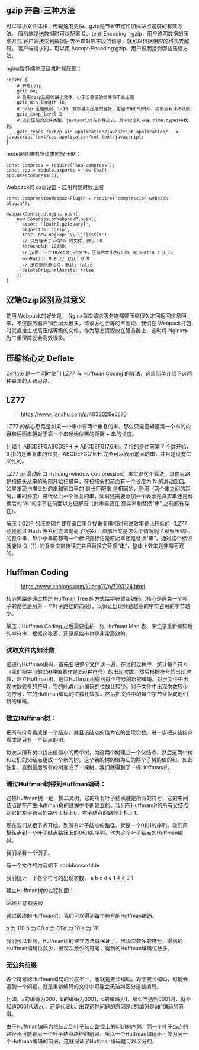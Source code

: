 ## gzip 开启-三种方法
可以减小文件体积，传输速度更快。gzip是节省带宽和加快站点速度的有效方法。
服务端发送数据时可以配置 Content-Encoding：gzip，用户说明数据的压缩方式
客户端接受到数据后去检查对应字段的信息，就可以根据相应的格式去解码。
客户端请求时，可以用 Accept-Encoding:gzip，用户说明接受哪些压缩方法。

nginx服务端响应请求时候压缩：
```tsx
server {
    # 开启gzip
    gzip on;
    # 启用gzip压缩的最小文件，小于设置值的文件将不会压缩
    gzip_min_length 1k;
    # gzip 压缩级别，1-10，数字越大压缩的越好，也越占用CPU时间，后面会有详细说明
    gzip_comp_level 2;
    # 进行压缩的文件类型。javascript有多种形式。其中的值可以在 mime.types中找到。
    gzip_types text/plain application/javascript application/   x-javascript text/css application/xml text/javascript;
}
```

node服务端响应请求时候压缩：

```tsx
const compress = require('koa-compress');
const app = module.exports = new Koa();
app.use(compress());
```

Webpack的 gzip设置 - 应用构建时候压缩
```tsx
const CompressionWebpackPlugin = require('compression-webpack-plugin');

webpackConfig.plugins.push(
    new CompressionWebpackPlugin({
      asset: '[path].gz[query]',
      algorithm: 'gzip',
      test: new RegExp('\\.(js|css)$'),
      // 只处理大于xx字节 的文件，默认：0
      threshold: 10240,
      // 示例：一个1024b大小的文件，压缩后大小为768b，minRatio : 0.75
      minRatio: 0.8 // 默认: 0.8
      // 是否删除源文件，默认: false
      deleteOriginalAssets: false
    })
)

```

## 双端Gzip区别及其意义

使用 Webpack的好处是， Nginx每次请求服务端都要压缩很久才回返回信息回来，不仅服务器开销会增大很多，请求方也会等的不耐烦。我们在 Webpack打包时就直接生成高压缩等级的文件，作为静态资源放在服务器上，这时将 Nginx作为二重保障就会高效很多。

## 压缩核心之 Deflate

Deflate 是一个同时使用 LZ77 与 Huffman Coding 的算法，这里简单介绍下这两种算法的大致思路。


## LZ77
>https://www.jianshu.com/p/4033028e5570

LZ77 的核心思路是如果一个串中有两个重复的串，那么只需要知道第一个串的内容和后面串相对于第一个串起始位置的距离 + 串的长度。

比如： ABCDEFGABCDEFH → ABCDEFG(7,6)H。7 指的是往前第 7 个数开始，6 指的是重复串的长度，ABCDEFG(7,6)H 完全可以表示前面的串，并且是没有二义性的。

LZ77 用 滑动窗口（sliding-window compression）来实现这个算法。具体思路是扫描头从串的头部开始扫描串，在扫描头的前面有一个长度为 N 的滑动窗口。如果发现扫描头处的串和窗口里的 最长匹配串 是相同的，则用（两个串之间的距离，串的长度）来代替后一个重复的串，同时还需要添加一个表示是真实串还是替换后的“串”的字节在前面以方便解压（此串需要在 真实串和替换“串” 之前都有存在）。

解压：GZIP 的压缩因为要在窗口里寻找重复串相对来说效率是比较低的（LZ77 还是通过 Hash 等系列方法提高了很多），那解压又是怎么个情况呢？观察压缩后的整个串，每个小串前都有一个标识要标记是原始串还是替换“串”，通过这个标识就能以 O（1）的复杂度直接读完并且替换完替换“串”，整体上效率是非常可观的。

## Huffman Coding
>https://www.cnblogs.com/kuang17/p/7193124.html

核心思路是通过构造 Huffman Tree 的方式给字符重新编码（核心是避免一个叶子的路径是另外一个叶子路径的前缀），以保证出现频路越高的字符占用的字节越少。

解压：Huffman Coding 之后需要维护一张 Huffman Map 表，来记录重新编码后的字符串，根据这张表，还原原始串也是非常高效的。


### 读取文件内如计数

要进行Huffman编码，首先要把整个文件读一遍，在读的过程中，统计每个符号（我们把字节的256种值看作是256种符号）的出现次数。然后根据符号的出现次数，建立Huffman树，通过Huffman树得到每个符号的新的编码。对于文件中出现次数较多的符号，它的Huffman编码的位数比较少。对于文件中出现次数较少的符号，它的Huffman编码的位数比较多。然后把文件中的每个字节替换成他们新的编码。


### 建立Huffman树：

把所有符号看成是一个结点，并且该结点的值为它的出现次数。进一步把这些结点看成是只有一个结点的树。

每次从所有树中找出值最小的两个树，为这两个树建立一个父结点，然后这两个树和它们的父结点组成一个新的树，这个新的树的值为它的两个子树的值的和。如此往复，直到最后所有的树变成了一棵树。我们就得到了一棵Huffman树。


### 通过Huffman树得到Huffman编码：

这棵Huffman树，是一棵二叉树，它的所有叶子结点就是所有的符号，它的中间结点是在产生Huffman树的过程中不断建立的。我们在Huffman树的所有父结点到它的左子结点的路径上标上0，右子结点的路径上标上1。

现在我们从根节点开始，到所有叶子结点的路径，就是一个0和1的序列。我们用根结点到一个叶子结点路径上的0和1的序列，作为这个叶子结点的Huffman编码。

我们来看一个例子。

有一个文件的内容如下
abbbbccccddde

我们统计一下各个符号的出现次数，
a b c d e
1 4 4 3 1

建立Huffman树的过程如图：

![图片加载失败](./img/哈夫曼树建立.jpg)

通过最终的Huffman树，我们可以得到每个符号的Huffman编码。

a 为 110
b 为 00
c 为 01
d 为 10
e 为 111

我们可以看到，Huffman树的建立方法就保证了，出现次数多的符号，得到的Huffman编码位数少，出现次数少的符号，得到的Huffman编码位数多。

### 无公共前缀

各个符号的Huffman编码的长度不一，也就是变长编码。对于变长编码，可能会遇到一个问题，就是重新编码的文件中可能会无法如区分这些编码。

比如，a的编码为000，b的编码为0001，c的编码为1，那么当遇到0001时，就不知道0001代表ac，还是代表b。出现这种问题的原因是a的编码是b的编码的前缀。

由于Huffman编码为根结点到叶子结点路径上的0和1的序列，而一个叶子结点的路径不可能是另一个叶子结点路径的前缀，所以一个Huffman编码不可能为另一个Huffman编码的前缀，这就保证了Huffman编码是可以区分的。